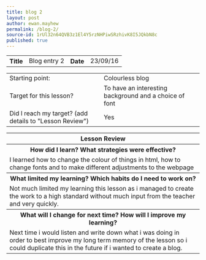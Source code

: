 ```yaml
---
title: blog 2
layout: post
author: ewan.mayhew
permalink: /blog-2/
source-id: 1rUl32n64QVB3z1El4Y5rzNHPiwSRzhivK8I5JQkbN8c
published: true
---
```

<table style="width:100%">
  <tr>
    <th>Title</th>
    <td>Blog entry 2</td>
    <th>Date</th>
    <td>23/09/16</td>
  </tr>
</table>


<table>
  <tr>
    <td>Starting point:</td>
    <td>Colourless blog </td>
  </tr>
  <tr>
    <td>Target for this lesson?</td>
    <td>To have an interesting background and a choice of font</td>
  </tr>
  <tr>
    <td>Did I reach my target? 
(add details to "Lesson Review")</td>
    <td>Yes</td>
  </tr>
</table>


<table>
  <tr>
    <th>Lesson Review</th>
  </tr>
  <tr>
    <th>How did I learn? What strategies were effective? </th>
  </tr>
  <tr>
    <td>I learned how to change the colour of things in html, how to change fonts and to make different adjustments to the webpage</td>
  </tr>
  <tr>
    <th>What limited my learning? Which habits do I need to work on? </th>
  </tr>
  <tr>
    <td>Not much limited my learning this lesson as i managed to create the work to a high standard without much input from the teacher and very quickly.</td>
  </tr>
  <tr>
    <th>What will I change for next time? How will I improve my learning?</th>
  </tr>
  <tr>
    <td>Next time i would listen and write down what i was doing in order to best improve my long term memory of the lesson so i could duplicate this in the future if i wanted to create a blog.</td>
  </tr>
</table>

<table style="width:100%">
